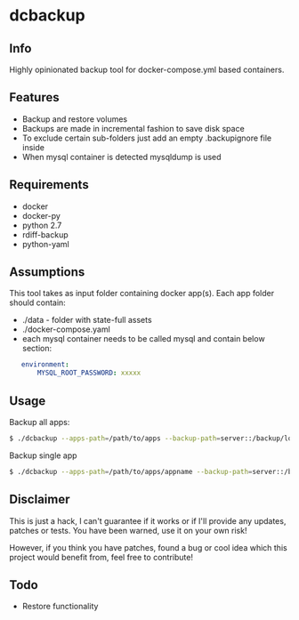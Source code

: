 # dcbackup

## Info
Highly opinionated backup tool for docker-compose.yml based containers.

## Features
 - Backup and restore volumes
 - Backups are made in incremental fashion to save disk space
 - To exclude certain sub-folders just add an empty .backupignore file inside
 - When mysql container is detected mysqldump is used

## Requirements
 - docker
 - docker-py
 - python 2.7
 - rdiff-backup
 - python-yaml

## Assumptions
This tool takes as input folder containing docker app(s). Each app folder should contain:
 - ./data - folder with state-full assets
 - ./docker-compose.yaml
 - each mysql container needs to be called mysql and contain below section:
```yaml
   environment:
       MYSQL_ROOT_PASSWORD: xxxxx
```

## Usage
Backup all apps:
```bash
$ ./dcbackup --apps-path=/path/to/apps --backup-path=server::/backup/location --command=backup
```
Backup single app
```bash
$ ./dcbackup --apps-path=/path/to/apps/appname --backup-path=server::/backup/location --command=backup
```


## Disclaimer
This is just a hack, I can't guarantee if it works or if I'll provide any updates, patches or tests.
You have been warned, use it on your own risk!

However, if you think you have patches, found a bug or cool idea which this project would benefit from, feel free to contribute!


## Todo
 - Restore functionality
